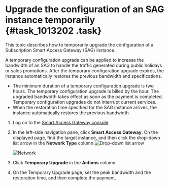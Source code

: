 # Upgrade the configuration of an SAG instance temporarily {#task_1013202 .task}

This topic describes how to temporarily upgrade the configuration of a Subscription Smart Access Gateway \(SAG\) instance.

A temporary configuration upgrade can be applied to increase the bandwidth of an SAG to handle the traffic generated during public holidays or sales promotions. After the temporary configuration upgrade expires, the instance automatically restores the previous bandwidth and specifications.

-   The minimum duration of a temporary configuration upgrade is two hours. The temporary configuration upgrade is billed by the hour. The upgraded bandwidth takes effect as soon as the payment is completed. Temporary configuration upgrades do not interrupt current services.
-   When the restoration time specified for the SAG instance arrives, the instance automatically restores the previous bandwidth.

1.  Log on to the [Smart Access Gateway console](https://smartag.console.aliyun.com).
2.  In the left-side navigation pane, click **Smart Access Gateway**. On the displayed page, find the target instance, and then click the drop-down list arrow in the **Network Type** column.![Drop-down list arrow](http://static-aliyun-doc.oss-cn-hangzhou.aliyuncs.com/assets/img/817218/156571157350982_en-US.png) 

    ![Network](http://static-aliyun-doc.oss-cn-hangzhou.aliyuncs.com/assets/img/817218/156571157350985_en-US.png)

3.  Click **Temporary Upgrade** in the **Actions** column.
4.  On the Temporary Upgrade page, set the peak bandwidth and the restoration time, and then complete the payment.

